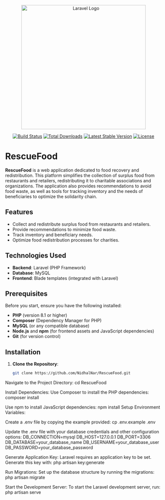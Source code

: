 <p align="center"><a href="https://laravel.com" target="_blank"><img src="https://raw.githubusercontent.com/laravel/art/master/logo-lockup/5%20SVG/2%20CMYK/1%20Full%20Color/laravel-logolockup-cmyk-red.svg" width="400" alt="Laravel Logo"></a></p>

<p align="center">
<a href="https://github.com/laravel/framework/actions"><img src="https://github.com/laravel/framework/workflows/tests/badge.svg" alt="Build Status"></a>
<a href="https://packagist.org/packages/laravel/framework"><img src="https://img.shields.io/packagist/dt/laravel/framework" alt="Total Downloads"></a>
<a href="https://packagist.org/packages/laravel/framework"><img src="https://img.shields.io/packagist/v/laravel/framework" alt="Latest Stable Version"></a>
<a href="https://packagist.org/packages/laravel/framework"><img src="https://img.shields.io/packagist/l/laravel/framework" alt="License"></a>
</p>

# RescueFood

**RescueFood** is a web application dedicated to food recovery and redistribution. This platform simplifies the collection of surplus food from restaurants and retailers, redistributing it to charitable associations and organizations. The application also provides recommendations to avoid food waste, as well as tools for tracking inventory and the needs of beneficiaries to optimize the solidarity chain.

## Features

- Collect and redistribute surplus food from restaurants and retailers.
- Provide recommendations to minimize food waste.
- Track inventory and beneficiary needs.
- Optimize food redistribution processes for charities.

## Technologies Used

- **Backend**: Laravel (PHP Framework)
- **Database**: MySQL
- **Frontend**: Blade templates (integrated with Laravel)

## Prerequisites

Before you start, ensure you have the following installed:

- **PHP** (version 8.1 or higher)
- **Composer** (Dependency Manager for PHP)
- **MySQL** (or any compatible database)
- **Node.js** and **npm** (for frontend assets and JavaScript dependencies)
- **Git** (for version control)

## Installation

1. **Clone the Repository**: 
   ```bash
   git clone https://github.com/NidhalNar/RescueFood.git

Navigate to the Project Directory:
cd RescueFood

Install Dependencies:
Use Composer to install the PHP dependencies:
composer install

Use npm to install JavaScript dependencies:
npm install
Setup Environment Variables:

Create a .env file by copying the example provided:
cp .env.example .env

Update the .env file with your database credentials and other configuration options:
DB_CONNECTION=mysql
DB_HOST=127.0.0.1
DB_PORT=3306
DB_DATABASE=your_database_name
DB_USERNAME=your_database_user
DB_PASSWORD=your_database_password

Generate Application Key:
Laravel requires an application key to be set. Generate this key with:
php artisan key:generate

Run Migrations:
Set up the database structure by running the migrations:
php artisan migrate

Start the Development Server:
To start the Laravel development server, run:
php artisan serve
